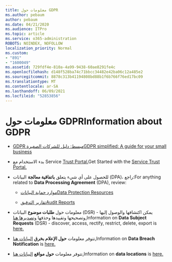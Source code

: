 ```yaml
---
title: معلومات حول GDPR
ms.author: pebaum
author: pebaum
ms.date: 04/21/2020
ms.audience: ITPro
ms.topic: article
ms.service: o365-administration
ROBOTS: NOINDEX, NOFOLLOW
localization_priority: Normal
ms.custom:
- "891"
- "1600049"
ms.assetid: 729fdf4e-810a-4a99-9438-60ae8291fe4c
ms.openlocfilehash: d148f528ba74c71bbcc34482e42ba06c12a485e2
ms.sourcegitcommit: 8878c313b41194808bd88b1f6b766f76ed17bc09
ms.translationtype: MT
ms.contentlocale: ar-SA
ms.lasthandoff: 06/09/2021
ms.locfileid: "52853856"
---
```

# <a name="information-about-gdpr"></a><span data-ttu-id="f40cc-102">معلومات حول GDPR</span><span class="sxs-lookup"><span data-stu-id="f40cc-102">Information about GDPR</span></span>

- [<span data-ttu-id="f40cc-103">GDPR مبسط: دليل للشركات الصغيرة</span><span class="sxs-lookup"><span data-stu-id="f40cc-103">GDPR simplified: A guide for your small business</span></span>](/microsoft-365/admin/security-and-compliance/gdpr-compliance)

- <span data-ttu-id="f40cc-104">بدء الاستخدام مع Service [Trust Portal.](https://servicetrust.microsoft.com/ViewPage/GDPRGetStarted)</span><span class="sxs-lookup"><span data-stu-id="f40cc-104">Get Started with the [Service Trust Portal.](https://servicetrust.microsoft.com/ViewPage/GDPRGetStarted)</span></span>

- <span data-ttu-id="f40cc-105">للحصول على أي شيء يتعلق **باتفاقية معالجة** البيانات (DPA)، راجع:</span><span class="sxs-lookup"><span data-stu-id="f40cc-105">For anything related to **Data Processing Agreement** (DPA), review:</span></span>

  - [<span data-ttu-id="f40cc-106">موارد حماية البيانات</span><span class="sxs-lookup"><span data-stu-id="f40cc-106">Data Protection Resources</span></span>](https://servicetrust.microsoft.com/ViewPage/TrustDocuments)

  - [<span data-ttu-id="f40cc-107">تقارير التدقيق</span><span class="sxs-lookup"><span data-stu-id="f40cc-107">Audit Reports</span></span>](https://servicetrust.microsoft.com/ViewPage/MSComplianceGuide)

- <span data-ttu-id="f40cc-108">معلومات حول **طلبات موضوع** البيانات (DSR) - يمكن اكتشافها والوصول إليها وتصحيحها وتقييدها وحذفها [وتصديرها هنا.](/microsoft-365/compliance/gdpr-dsr-office365)</span><span class="sxs-lookup"><span data-stu-id="f40cc-108">Information on **Data Subject Requests** (DSR) - discover, access, rectify, restrict, delete, export is [here.](/microsoft-365/compliance/gdpr-dsr-office365)</span></span>

- <span data-ttu-id="f40cc-109">تتوفر معلومات **حول الإعلام بخرق** [البيانات هنا.](https://servicetrust.microsoft.com/ViewPage/GDPRBreach)</span><span class="sxs-lookup"><span data-stu-id="f40cc-109">Information on **Data Breach Notification** is [here.](https://servicetrust.microsoft.com/ViewPage/GDPRBreach)</span></span>

- <span data-ttu-id="f40cc-110">تتوفر معلومات **حول مواقع** [البيانات هنا.](https://products.office.com/where-is-your-data-located?ms.officeurl=datamaps&amp;geo=All#All)</span><span class="sxs-lookup"><span data-stu-id="f40cc-110">Information on **data locations** is [here.](https://products.office.com/where-is-your-data-located?ms.officeurl=datamaps&amp;geo=All#All)</span></span>
